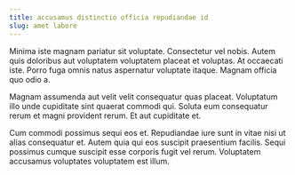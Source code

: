 ```yaml
---
title: accusamus distinctio officia repudiandae id
slug: amet labore
---
```


Minima iste magnam pariatur sit voluptate. Consectetur vel nobis. Autem quis doloribus aut voluptatem voluptatem placeat et voluptas. At occaecati iste. Porro fuga omnis natus aspernatur voluptate itaque. Magnam officia quo odio a.

Magnam assumenda aut velit velit consequatur quas placeat. Voluptatum illo unde cupiditate sint quaerat commodi qui. Soluta eum consequatur rerum et magni provident rerum. Et aut cupiditate et.

Cum commodi possimus sequi eos et. Repudiandae iure sunt in vitae nisi ut alias consequatur et. Autem quia qui eos suscipit praesentium facilis. Sequi possimus cumque suscipit esse corporis fugit vel rerum. Voluptatem accusamus voluptates voluptatem est illum.
